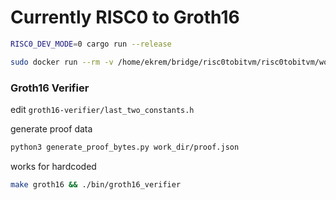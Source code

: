 # Currently RISC0 to Groth16

```bash
RISC0_DEV_MODE=0 cargo run --release
```

```bash
sudo docker run --rm -v /home/ekrem/bridge/risc0tobitvm/risc0tobitvm/work_dir:/mnt risc0-groth16-prover
```

### Groth16 Verifier

edit `groth16-verifier/last_two_constants.h`

generate proof data

```sh
python3 generate_proof_bytes.py work_dir/proof.json
```

works for hardcoded

```sh
make groth16 && ./bin/groth16_verifier
```
